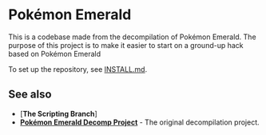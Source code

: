 # Pokémon Emerald

This is a codebase made from the decompilation of Pokémon Emerald. The purpose of this project is to make it easier to start on a ground-up hack based on Pokémon Emerald

To set up the repository, see [INSTALL.md](INSTALL.md).


## See also

* [**The Scripting Branch**]
* [**Pokémon Emerald Decomp Project**](https://github.com/pret/pokeemerald) - The original decompilation project.
